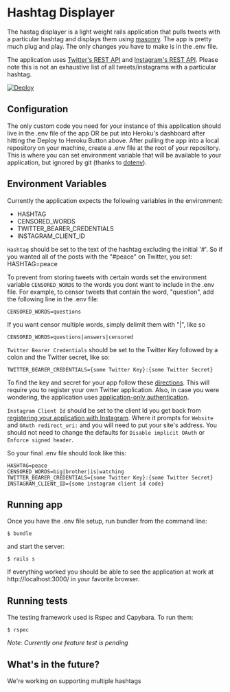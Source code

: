 Hashtag Displayer
=================

The hastag displayer is a light weight rails application that pulls tweets with a particular hashtag and displays them using [masonry](http://masonry.desandro.com/). The app is pretty much plug and play. The only changes you have to make is in the .env file.

The application uses [Twitter's REST API](https://dev.twitter.com/rest/reference/get/search/tweets) and [Instagram's REST API](http://instagram.com/developer/). Please note this is not an exhaustive list of all tweets/instagrams with a particular hashtag.

[![Deploy](https://www.herokucdn.com/deploy/button.png)](https://heroku.com/deploy?template=https://github.com/anirudh-eka/hashtag_displayer.git)

Configuration
-------------
The only custom code you need for your instance of this application should live in the .env file of the app OR be put into Heroku's dashboard after hitting the Deploy to Heroku Button above. After pulling the app into a local repository on your machine, create a .env file at the root of your repository. This is where you can set environment variable that will be available to your application, but ignored by git (thanks to [dotenv](https://github.com/bkeepers/dotenv)).


Environment Variables
---------------------
Currently the application expects the following variables in the environment:
-	HASHTAG
-	CENSORED_WORDS
-	TWITTER_BEARER_CREDENTIALS
- 	INSTAGRAM_CLIENT_ID

`Hashtag` should be set to the text of the hashtag excluding the initial '#'. So if you wanted all of the posts with the "#peace" on Twitter, you set: 
	HASHTAG=peace

To prevent from storing tweets with certain words set the environment variable `CENSORED_WORDS` to the words you dont want to include in the .env file. For example, to censor tweets that contain the word, "question", add the following line in the .env file:

	CENSORED_WORDS=questions

If you want censor multiple words, simply delimit them with "|", like so

	CENSORED_WORDS=questions|answers|censored


`Twitter Bearer Credentials` should be set to the Twitter Key followed by a colon and the Twitter secret, like so:

	TWITTER_BEARER_CREDENTIALS={some Twitter Key}:{some Twitter Secret}

To find the key and secret for your app follow these [directions](https://dev.twitter.com/oauth/overview/application-owner-access-tokens). This will require you to register your own Twitter application. Also, in case you were wondering, the application uses [application-only authentication](https://dev.twitter.com/oauth/application-only).

`Instagram Client Id` should be set to the client Id you get back from [registering your application with Instagram](http://instagram.com/developer/clients/register/). Where it prompts for `Website` and `OAuth redirect_uri:` and you will need to put your site's address.  You should not need to change the defaults for `Disable implicit OAuth` or `Enforce signed header`.

So your final .env file should look like this:

	HASHTAG=peace
	CENSORED_WORDS=big|brother|is|watching
	TWITTER_BEARER_CREDENTIALS={some Twitter Key}:{some Twitter Secret}
	INSTAGRAM_CLIENt_ID={some instagram client id code}

	

Running app
-----------

Once you have the .env file setup, run bundler from the command line:

	$ bundle

and start the server:

	$ rails s

If everything worked you should be able to see the application at work at http://localhost:3000/ in your favorite browser.

Running tests
-------------

The testing framework used is Rspec and Capybara. To run them:

	$ rspec

*Note: Currently one feature test is pending*


What's in the future?
---------------------
We're working on supporting multiple hashtags